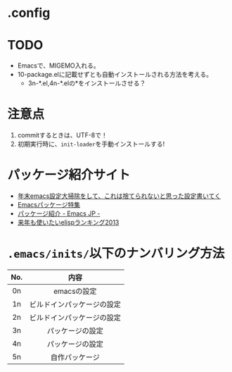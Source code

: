 .config
==========

# TODO
* Emacsで、MIGEMO入れる。
* 10-package.elに記載せずとも自動インストールされる方法を考える。
    + 3n-\*.el,4n-\*.elの*をインストールさせる？

# 注意点
1. commitするときは、UTF-8で！
2. 初期実行時に、`init-loader`を手動インストールする!

# パッケージ紹介サイト
* [年末emacs設定大掃除をして、これは捨てられないと思った設定書いてく](http://shibayu36.hatenablog.com/entry/2012/12/29/001418)
* [Emacsパッケージ特集](http://qiita.com/hottestseason/items/1e8a46ad1ebcf7d0e11c)
* [パッケージ紹介 - Emacs JP -](http://emacs-jp.github.io/packages/)
* [来年も使いたいelispランキング2013](http://qiita.com/l3msh0@github/items/97909d6e2c92af3acc00)

# `.emacs/inits/`以下のナンバリング方法

| No. | 内容                         |
|:---:|:----------------------------:|
| 0n  |  emacsの設定                 |
| 1n  |  ビルドインパッケージの設定  |
| 2n  |  ビルドインパッケージの設定  |
| 3n  |  パッケージの設定            |
| 4n  |  パッケージの設定            |
| 5n  |  自作パッケージ              |
